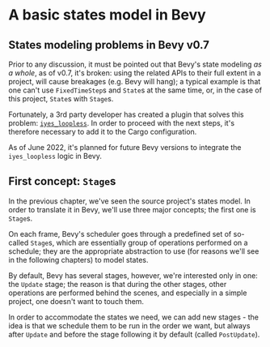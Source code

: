 # A basic states model in Bevy

## States modeling problems in Bevy v0.7

Prior to any discussion, it must be pointed out that Bevy's state modeling _as a whole_, as of v0.7, it's broken: using the related APIs to their full extent in a project, will cause breakages (e.g. Bevy will hang); a typical example is that one can't use `FixedTimeStep`s and `State`s at the same time, or, in the case of this project, `State`s with `Stage`s.

Fortunately, a 3rd party developer has created a plugin that solves this problem: [`iyes_loopless`](https://github.com/IyesGames/iyes_loopless). In order to proceed with the next steps, it's therefore necessary to add it to the Cargo configuration.

As of June 2022, it's planned for future Bevy versions to integrate the `iyes_loopless` logic in Bevy.

## First concept: `Stage`s

In the previous chapter, we've seen the source project's states model. In order to translate it in Bevy, we'll use three major concepts; the first one is `Stage`s.

On each frame, Bevy's scheduler goes through a predefined set of so-called `Stage`s, which are essentially group of operations performed on a schedule; they are the appropriate abstraction to use (for reasons we'll see in the following chapters) to model states.

By default, Bevy has several stages, however, we're interested only in one: the `Update` stage; the reason is that during the other stages, other operations are performed behind the scenes, and especially in a simple project, one doesn't want to touch them.

In order to accommodate the states we need, we can add new stages - the idea is that we schedule them to be run in the order we want, but always after `Update` and before the stage following it by default (called `PostUpdate`).